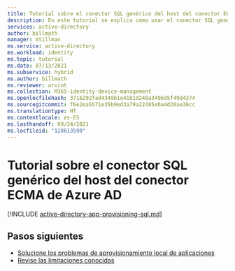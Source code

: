 ```yaml
---
title: Tutorial sobre el conector SQL genérico del host del conector ECMA de Azure AD
description: En este tutorial se explica cómo usar el conector SQL genérico de aprovisionamiento de aplicaciones local.
services: active-directory
author: billmath
manager: mtillman
ms.service: active-directory
ms.workload: identity
ms.topic: tutorial
ms.date: 07/13/2021
ms.subservice: hybrid
ms.author: billmath
ms.reviewer: arvinh
ms.collection: M365-identity-device-management
ms.openlocfilehash: 371b292fad4349b1e4181d248a3496d5f49d4374
ms.sourcegitcommit: f6e2ea5571e35b9ed3a79a22485eba4d20ae36cc
ms.translationtype: HT
ms.contentlocale: es-ES
ms.lasthandoff: 09/24/2021
ms.locfileid: "128613590"
---
```

# <a name="azure-ad-ecma-connector-host-generic-sql-connector-tutorial"></a>Tutorial sobre el conector SQL genérico del host del conector ECMA de Azure AD

[!INCLUDE [active-directory-app-provisioning-sql.md](../../../includes/active-directory-app-provisioning-sql.md)]


## <a name="next-steps"></a>Pasos siguientes

- [Solucione los problemas de aprovisionamiento local de aplicaciones](on-premises-ecma-troubleshoot.md)
- [Revise las limitaciones conocidas](known-issues.md)

